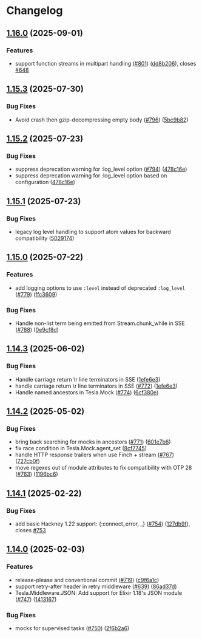 # Changelog

## [1.16.0](https://github.com/elixir-tesla/tesla/compare/v1.15.3...v1.16.0) (2025-09-01)


### Features

* support function streams in multipart handling ([#801](https://github.com/elixir-tesla/tesla/issues/801)) ([dd8b206](https://github.com/elixir-tesla/tesla/commit/dd8b206df618ec54082294d924eb15b0a8aafcb7)), closes [#648](https://github.com/elixir-tesla/tesla/issues/648)

## [1.15.3](https://github.com/elixir-tesla/tesla/compare/v1.15.2...v1.15.3) (2025-07-30)


### Bug Fixes

* Avoid crash then gzip-decompressing empty body ([#796](https://github.com/elixir-tesla/tesla/issues/796)) ([5bc9b82](https://github.com/elixir-tesla/tesla/commit/5bc9b82823b3238257619ea3d67f0985a3707d2b))

## [1.15.2](https://github.com/elixir-tesla/tesla/compare/v1.15.1...v1.15.2) (2025-07-23)


### Bug Fixes

* suppress deprecation warning for :log_level option ([#794](https://github.com/elixir-tesla/tesla/issues/794)) ([478c16e](https://github.com/elixir-tesla/tesla/commit/478c16e79c7bad32bd70ffe51f52ad9dae071af6))
* suppress deprecation warning for :log_level option based on configuration ([478c16e](https://github.com/elixir-tesla/tesla/commit/478c16e79c7bad32bd70ffe51f52ad9dae071af6))

## [1.15.1](https://github.com/elixir-tesla/tesla/compare/v1.15.0...v1.15.1) (2025-07-23)


### Bug Fixes

* legacy log level handling to support atom values for backward compatibility ([5029174](https://github.com/elixir-tesla/tesla/commit/5029174d646a6f1d63088a8a947b4b44fb30b55f))

## [1.15.0](https://github.com/elixir-tesla/tesla/compare/v1.14.3...v1.15.0) (2025-07-22)


### Features

* add logging options to use `:level` instead of deprecated `:log_level` ([#779](https://github.com/elixir-tesla/tesla/issues/779)) ([ffc3609](https://github.com/elixir-tesla/tesla/commit/ffc36097409175f2e9b15abaffde29e8c3b52fe7))


### Bug Fixes

* Handle non-list term being emitted from Stream.chunk_while in SSE ([#788](https://github.com/elixir-tesla/tesla/issues/788)) ([0e9cf8d](https://github.com/elixir-tesla/tesla/commit/0e9cf8d30a8b3a4431bc69d2382afde2903f2499))

## [1.14.3](https://github.com/elixir-tesla/tesla/compare/v1.14.2...v1.14.3) (2025-06-02)


### Bug Fixes

* Handle carriage return \r line terminators in SSE ([1efe6e3](https://github.com/elixir-tesla/tesla/commit/1efe6e3fb426950697f4fcd7cda2bf9197ea4477))
* handle carriage return \r line terminators in SSE ([#772](https://github.com/elixir-tesla/tesla/issues/772)) ([1efe6e3](https://github.com/elixir-tesla/tesla/commit/1efe6e3fb426950697f4fcd7cda2bf9197ea4477))
* Handle named ancestors in Tesla.Mock ([#774](https://github.com/elixir-tesla/tesla/issues/774)) ([6cf380e](https://github.com/elixir-tesla/tesla/commit/6cf380e56ce04308a96d94c814e211aef063cf76))

## [1.14.2](https://github.com/elixir-tesla/tesla/compare/v1.14.1...v1.14.2) (2025-05-02)


### Bug Fixes

* bring back searching for mocks in ancestors ([#771](https://github.com/elixir-tesla/tesla/issues/771)) ([601e7b6](https://github.com/elixir-tesla/tesla/commit/601e7b69714acf63a6800945f66fa79a21d7d823))
* fix race condition in Tesla.Mock.agent_set ([8cf7745](https://github.com/elixir-tesla/tesla/commit/8cf7745179088ea96f5b4c7f2f05b2b7046b5677))
* handle HTTP response trailers when use Finch + stream ([#767](https://github.com/elixir-tesla/tesla/issues/767)) ([727cb0f](https://github.com/elixir-tesla/tesla/commit/727cb0f18369e7d307df5c051b2060c07477586a))
* move regexes out of module attributes to fix compatibility with OTP 28 ([#763](https://github.com/elixir-tesla/tesla/issues/763)) ([1196bc6](https://github.com/elixir-tesla/tesla/commit/1196bc600e30d0d9e38d72fcc6ccf1863054bb33))

## [1.14.1](https://github.com/elixir-tesla/tesla/compare/v1.14.0...v1.14.1) (2025-02-22)


### Bug Fixes

* add basic Hackney 1.22 support: {:connect_error, _} ([#754](https://github.com/elixir-tesla/tesla/issues/754)) ([127db9f](https://github.com/elixir-tesla/tesla/commit/127db9f0f4632cf290ce76d61bd1407367676266)), closes [#753](https://github.com/elixir-tesla/tesla/issues/753)

## [1.14.0](https://github.com/elixir-tesla/tesla/compare/v1.13.2...v1.14.0) (2025-02-03)


### Features

* release-please and conventional commit ([#719](https://github.com/elixir-tesla/tesla/issues/719)) ([c9f6a1c](https://github.com/elixir-tesla/tesla/commit/c9f6a1c917d707e849d51a09557b453a8f9f012f))
* support retry-after header in retry middleware ([#639](https://github.com/elixir-tesla/tesla/issues/639)) ([86ad37d](https://github.com/elixir-tesla/tesla/commit/86ad37dec511ca00047a2640510a4c6c92acf636))
* Tesla.Middleware.JSON: Add support for Elixir 1.18's JSON module ([#747](https://github.com/elixir-tesla/tesla/issues/747)) ([1413167](https://github.com/elixir-tesla/tesla/commit/1413167f5408585405b8812f307897a6501b693a))


### Bug Fixes

* mocks for supervised tasks ([#750](https://github.com/elixir-tesla/tesla/issues/750)) ([2f6b2a6](https://github.com/elixir-tesla/tesla/commit/2f6b2a646c9bff3888b7aa0f4fc4440a2b5c97ee))
